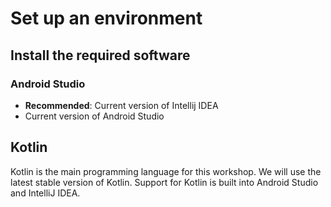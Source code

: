 #  Set up an environment


##  Install the required software

### Android Studio

* **Recommended**: Current version of Intellij IDEA 
* Current version of Android Studio

## Kotlin

Kotlin is the main programming language for this workshop. We will use the latest stable version of Kotlin. Support for Kotlin is built into Android Studio and IntelliJ IDEA.


